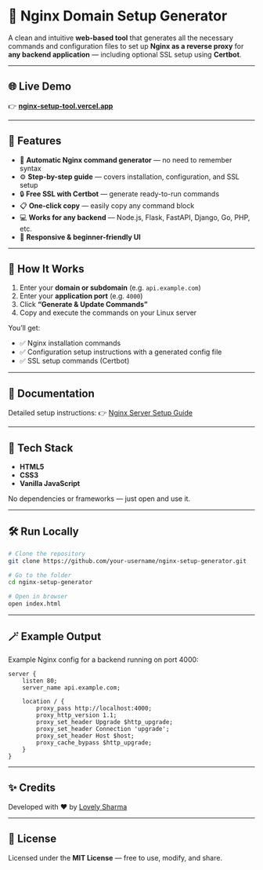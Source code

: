 # 🧩 Nginx Domain Setup Generator

A clean and intuitive **web-based tool** that generates all the necessary commands and configuration files to set up **Nginx as a reverse proxy** for **any backend application** — including optional SSL setup using **Certbot**.

---

## 🌐 Live Demo

👉 [**nginx-setup-tool.vercel.app**](https://nginx-setup-tool.vercel.app/)

---

## 🚀 Features

* 🧠 **Automatic Nginx command generator** — no need to remember syntax
* ⚙️ **Step-by-step guide** — covers installation, configuration, and SSL setup
* 🔒 **Free SSL with Certbot** — generate ready-to-run commands
* 📋 **One-click copy** — easily copy any command block
* 💻 **Works for any backend** — Node.js, Flask, FastAPI, Django, Go, PHP, etc.
* 🧾 **Responsive & beginner-friendly UI**

---

## 🧱 How It Works

1. Enter your **domain or subdomain** (e.g. `api.example.com`)
2. Enter your **application port** (e.g. `4000`)
3. Click **“Generate & Update Commands”**
4. Copy and execute the commands on your Linux server

You’ll get:

* ✅ Nginx installation commands
* ✅ Configuration setup instructions with a generated config file
* ✅ SSL setup commands (Certbot)

---

## 📖 Documentation

Detailed setup instructions:
👉 [Nginx Server Setup Guide](https://github.com/CoderLovely08/Backend-Starter/blob/main/docs/04%20Nginx%20Server%20Setup.md)

---

## 🧰 Tech Stack

* **HTML5**
* **CSS3**
* **Vanilla JavaScript**

No dependencies or frameworks — just open and use it.

---

## 🛠️ Run Locally

```bash
# Clone the repository
git clone https://github.com/your-username/nginx-setup-generator.git

# Go to the folder
cd nginx-setup-generator

# Open in browser
open index.html
```

---

## 🪄 Example Output

Example Nginx config for a backend running on port 4000:

```nginx
server {
    listen 80;
    server_name api.example.com;

    location / {
        proxy_pass http://localhost:4000;
        proxy_http_version 1.1;
        proxy_set_header Upgrade $http_upgrade;
        proxy_set_header Connection 'upgrade';
        proxy_set_header Host $host;
        proxy_cache_bypass $http_upgrade;
    }
}
```

---

## ✨ Credits

Developed with ❤️ by [Lovely Sharma](https://lovelycodes.vercel.app/)

---

## 📜 License

Licensed under the **MIT License** — free to use, modify, and share.
